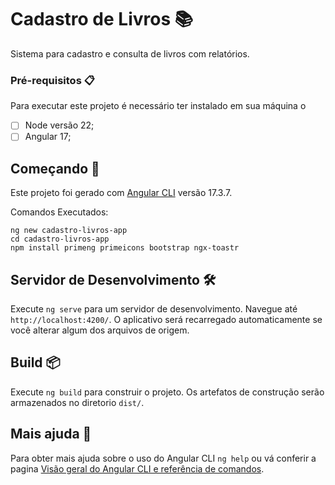# Cadastro de Livros 📚
Sistema para cadastro e consulta de livros com relatórios.

### Pré-requisitos 📋
Para executar este projeto é necessário ter instalado em sua máquina o
- [ ] Node versão 22;
- [ ] Angular 17;

## Começando 🚀
Este projeto foi gerado com [Angular CLI](https://github.com/angular/angular-cli) versão 17.3.7.

Comandos Executados:

```
ng new cadastro-livros-app
cd cadastro-livros-app
npm install primeng primeicons bootstrap ngx-toastr
```

## Servidor de Desenvolvimento 🛠️

Execute `ng serve` para um servidor de desenvolvimento. Navegue até `http://localhost:4200/`. O aplicativo será recarregado automaticamente se você alterar algum dos arquivos de origem.

## Build 📦

Execute `ng build` para construir o projeto. Os artefatos de construção serão armazenados no diretorio `dist/`.

## Mais ajuda 📖

Para obter mais ajuda sobre o uso do Angular CLI `ng help` ou vá conferir a pagina [Visão geral do Angular CLI e referência de comandos](https://angular.io/cli).

